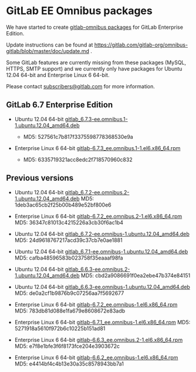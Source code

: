 # GitLab EE Omnibus packages

We have started to create [gitlab-omnibus packages](https://gitlab.com/gitlab-org/omnibus-gitlab/blob/master/README.md) for GitLab Enterprise Edition.

Update instructions can be found at https://gitlab.com/gitlab-org/omnibus-gitlab/blob/master/doc/update.md .

Some GitLab features are currently missing from these packages (MySQL, HTTPS, SMTP support) and we currently only have packages for Ubuntu 12.04 64-bit and Enterprise Linux 6 64-bit.


Please contact subscribers@gitlab.com for more information.

## GitLab 6.7 Enterprise Edition
- Ubuntu 12.04 64-bit [gitlab_6.7.3-ee.omnibus.1-1.ubuntu.12.04_amd64.deb](https://s3-eu-west-1.amazonaws.com/downloads-packages/43c6dec1146d6335c6ca90fa8679d4e63962732e/gitlab_6.7.3-ee.omnibus.1-1.ubuntu.12.04_amd64.deb)
    - MD5: 527561c7b817f3375598778368530e9a

- Enterprise Linux 6 64-bit [gitlab-6.7.3_ee.omnibus.1-1.el6.x86_64.rpm](https://s3-eu-west-1.amazonaws.com/downloads-packages/4a83046ae506fe84158c1bc433d8fa85a886abba/gitlab-6.7.3_ee.omnibus.1-1.el6.x86_64.rpm)
    - MD5: 6335719321acc8edc2f718570960c832

## Previous versions

- Ubuntu 12.04 64-bit [gitlab_6.7.2-ee.omnibus.2-1.ubuntu.12.04_amd64.deb](https://s3-eu-west-1.amazonaws.com/downloads-packages/91692a0c3730d22621af07670b832e3ec1df7ee9/gitlab_6.7.2-ee.omnibus.2-1.ubuntu.12.04_amd64.deb)
MD5: 1deb3ac65cb2f25b00b489e52bf800e6
- Enterprise Linux 6 64-bit [gitlab-6.7.2_ee.omnibus.2-1.el6.x86_64.rpm](https://s3-eu-west-1.amazonaws.com/downloads-packages/e13ccafca35955ad754ea501798875d99e0cce4c/gitlab-6.7.2_ee.omnibus.2-1.el6.x86_64.rpm)
MD5: 36347c81013c4215226a3cb30f6ac1b4
- Ubuntu 12.04 64-bit [gitlab_6.7.2-ee.omnibus-1.ubuntu.12.04_amd64.deb](https://s3-eu-west-1.amazonaws.com/downloads-packages/66e5962a62e403f30b63a6a709a894fdf6f8bc33/gitlab_6.7.2-ee.omnibus-1.ubuntu.12.04_amd64.deb)
MD5: 24d9618767217acd39c37cb7e0ae1881
- Ubuntu 12.04 64-bit [gitlab_6.7.1-ee.omnibus-1.ubuntu.12.04_amd64.deb](https://s3-eu-west-1.amazonaws.com/downloads-packages/6d24b1dfb3a0ac4c80a7301bd42a32faf1e9d650/gitlab_6.7.1-ee.omnibus-1.ubuntu.12.04_amd64.deb)
MD5: cafba48596583b023758f35eaaaf98fa
- Ubuntu 12.04 64-bit [gitlab_6.6.3-ee.omnibus.2-1.ubuntu.12.04_amd64.deb](https://s3-eu-west-1.amazonaws.com/downloads-packages/a7dcf16bd7948d5415a9c53176f2078375dac12e/gitlab_6.6.3-ee.omnibus.2-1.ubuntu.12.04_amd64.deb)
MD5: cbd2a9086691f0ea2ebe47b374e84151
- Ubuntu 12.04 64-bit [gitlab_6.6.3-ee.omnibus-1.ubuntu.12.04_amd64.deb](https://downloads-packages.s3.amazonaws.com/2601c69af9247a47334c21cb9c9e4267d21eb8e7/gitlab_6.6.3-ee.omnibus-1.ubuntu.12.04_amd64.deb)
MD5: de0a2cf1b9876b9c07256aa7f5692677


- Enterprise Linux 6 64-bit [gitlab-6.7.2_ee.omnibus-1.el6.x86_64.rpm](https://s3-eu-west-1.amazonaws.com/downloads-packages/d8fd3ffca4c88ec2cd056cf0abb76fa5fc2c9236/gitlab-6.7.2_ee.omnibus-1.el6.x86_64.rpm)
MD5: 783db81d088e1fa679e8608672e83adb
- Enterprise Linux 6 64-bit [gitlab-6.7.1_ee.omnibus-1.el6.x86_64.rpm](https://s3-eu-west-1.amazonaws.com/downloads-packages/bc91ee44fe1d23d9816e2497ff2fb23ad5efbbd4/gitlab-6.7.1_ee.omnibus-1.el6.x86_64.rpm)
MD5: 5271918a5610f972b6c10225b151ad81
- Enterprise Linux 6 64-bit [gitlab-6.6.3_ee.omnibus.2-1.el6.x86_64.rpm](https://s3-eu-west-1.amazonaws.com/downloads-packages/9fdbc4650df67d3a55c94fe7dced4fb9161aa056/gitlab-6.6.3_ee.omnibus.2-1.el6.x86_64.rpm)
MD5: e7f8e1bfe3f6f8173fce204e3903672c
- Enterprise Linux 6 64-bit [gitlab-6.6.2_ee.omnibus-1.el6.x86_64.rpm](https://s3-eu-west-1.amazonaws.com/downloads-packages/32f814ce19709276846c281cac23b934f91beb06/gitlab-6.6.2_ee.omnibus-1.el6.x86_64.rpm)
MD5: e4414bf4c4b13e30a35c8578943bb7a1

